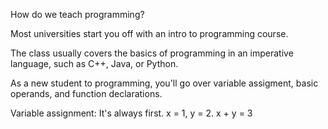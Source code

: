 How do we teach programming?

Most universities start you off with an intro to programming course.

The class usually covers the basics of programming in an imperative language, such as C++, Java, or Python.

As a new student to programming, you'll go over variable assigment, basic operands, and function declarations.

Variable assignment: It's always first. x = 1, y = 2. x + y = 3

